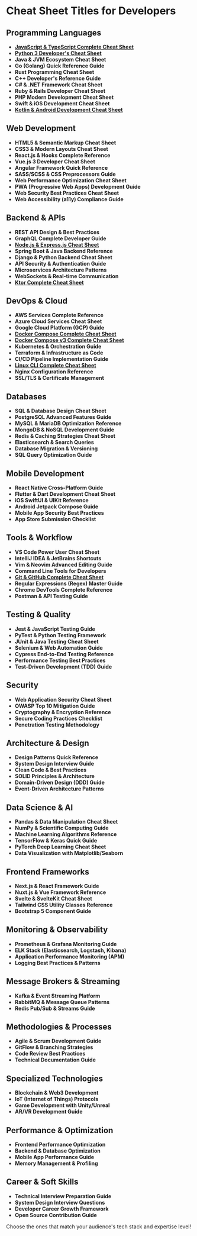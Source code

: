 # Cheat Sheet Titles for Developers

## Programming Languages

- [**JavaScript & TypeScript Complete Cheat Sheet**](Programming%20Languages/JavaScript%20&%20TypeScript%20Complete%20Cheat%20Sheet.md)
- [**Python 3 Developer's Cheat Sheet**](Programming%20Languages/Python%203%20Developer's%20Cheat%20Sheet.md)
- **Java & JVM Ecosystem Cheat Sheet**
- **Go (Golang) Quick Reference Guide**
- **Rust Programming Cheat Sheet**
- **C++ Developer's Reference Guide**
- **C# & .NET Framework Cheat Sheet**
- **Ruby & Rails Developer Cheat Sheet**
- **PHP Modern Development Cheat Sheet**
- **Swift & iOS Development Cheat Sheet**
- [**Kotlin & Android Development Cheat Sheet**](Programming%20Languages/Kotlin%20&%20Android%20Development%20Cheat%20Sheet.md)

## Web Development

- **HTML5 & Semantic Markup Cheat Sheet**
- **CSS3 & Modern Layouts Cheat Sheet**
- **React.js & Hooks Complete Reference**
- **Vue.js 3 Developer Cheat Sheet**
- **Angular Framework Quick Reference**
- **SASS/SCSS & CSS Preprocessors Guide**
- **Web Performance Optimization Cheat Sheet**
- **PWA (Progressive Web Apps) Development Guide**
- **Web Security Best Practices Cheat Sheet**
- **Web Accessibility (a11y) Compliance Guide**

## Backend & APIs

- **REST API Design & Best Practices**
- **GraphQL Complete Developer Guide**
- [**Node.js & Express.js Cheat Sheet**](Backend%20&%20APIs/Node.js%20&%20Express.js%20Cheat%20Sheet.md)
- **Spring Boot & Java Backend Reference**
- **Django & Python Backend Cheat Sheet**
- **API Security & Authentication Guide**
- **Microservices Architecture Patterns**
- **WebSockets & Real-time Communication**
- [**Ktor Complete Cheat Sheet**](Backend%20&%20APIs/Ktor%20Complete%20Cheat%20Sheet.md)

## DevOps & Cloud

- **AWS Services Complete Reference**
- **Azure Cloud Services Cheat Sheet**
- **Google Cloud Platform (GCP) Guide**
- [**Docker Compose Complete Cheat Sheet**](DevOps%20&%20Cloud/DockerCompose/Docker%20Compose%20Complete%20Cheat%20Sheet.md)
- [**Docker Compose v3 Complete Cheat Sheet**](DevOps%20&%20Cloud/DockerCompose/Docker%20Compose%20v3%20Complete%20Cheat%20Sheet.md)
- **Kubernetes & Orchestration Guide**
- **Terraform & Infrastructure as Code**
- **CI/CD Pipeline Implementation Guide**
- [**Linux CLI Complete Cheat Sheet**](LinuxCLI/Linux%20CLI%20Complete%20Cheat%20Sheet.md)
- **Nginx Configuration Reference**
- **SSL/TLS & Certificate Management**

## Databases

- **SQL & Database Design Cheat Sheet**
- **PostgreSQL Advanced Features Guide**
- **MySQL & MariaDB Optimization Reference**
- **MongoDB & NoSQL Development Guide**
- **Redis & Caching Strategies Cheat Sheet**
- **Elasticsearch & Search Queries**
- **Database Migration & Versioning**
- **SQL Query Optimization Guide**

## Mobile Development

- **React Native Cross-Platform Guide**
- **Flutter & Dart Development Cheat Sheet**
- **iOS SwiftUI & UIKit Reference**
- **Android Jetpack Compose Guide**
- **Mobile App Security Best Practices**
- **App Store Submission Checklist**

## Tools & Workflow

- **VS Code Power User Cheat Sheet**
- **IntelliJ IDEA & JetBrains Shortcuts**
- **Vim & Neovim Advanced Editing Guide**
- **Command Line Tools for Developers**
- [**Git & GitHub Complete Cheat Sheet**](Tools%20&%20Workflow/Git&GitHub/Git%20&%20GitHub%20Complete%20Cheat%20Sheet.md)
- **Regular Expressions (Regex) Master Guide**
- **Chrome DevTools Complete Reference**
- **Postman & API Testing Guide**

## Testing & Quality

- **Jest & JavaScript Testing Guide**
- **PyTest & Python Testing Framework**
- **JUnit & Java Testing Cheat Sheet**
- **Selenium & Web Automation Guide**
- **Cypress End-to-End Testing Reference**
- **Performance Testing Best Practices**
- **Test-Driven Development (TDD) Guide**

## Security

- **Web Application Security Cheat Sheet**
- **OWASP Top 10 Mitigation Guide**
- **Cryptography & Encryption Reference**
- **Secure Coding Practices Checklist**
- **Penetration Testing Methodology**

## Architecture & Design

- **Design Patterns Quick Reference**
- **System Design Interview Guide**
- **Clean Code & Best Practices**
- **SOLID Principles & Architecture**
- **Domain-Driven Design (DDD) Guide**
- **Event-Driven Architecture Patterns**

## Data Science & AI

- **Pandas & Data Manipulation Cheat Sheet**
- **NumPy & Scientific Computing Guide**
- **Machine Learning Algorithms Reference**
- **TensorFlow & Keras Quick Guide**
- **PyTorch Deep Learning Cheat Sheet**
- **Data Visualization with Matplotlib/Seaborn**

## Frontend Frameworks

- **Next.js & React Framework Guide**
- **Nuxt.js & Vue Framework Reference**
- **Svelte & SvelteKit Cheat Sheet**
- **Tailwind CSS Utility Classes Reference**
- **Bootstrap 5 Component Guide**

## Monitoring & Observability

- **Prometheus & Grafana Monitoring Guide**
- **ELK Stack (Elasticsearch, Logstash, Kibana)**
- **Application Performance Monitoring (APM)**
- **Logging Best Practices & Patterns**

## Message Brokers & Streaming

- **Kafka & Event Streaming Platform**
- **RabbitMQ & Message Queue Patterns**
- **Redis Pub/Sub & Streams Guide**

## Methodologies & Processes

- **Agile & Scrum Development Guide**
- **GitFlow & Branching Strategies**
- **Code Review Best Practices**
- **Technical Documentation Guide**

## Specialized Technologies

- **Blockchain & Web3 Development**
- **IoT (Internet of Things) Protocols**
- **Game Development with Unity/Unreal**
- **AR/VR Development Guide**

## Performance & Optimization

- **Frontend Performance Optimization**
- **Backend & Database Optimization**
- **Mobile App Performance Guide**
- **Memory Management & Profiling**

## Career & Soft Skills

- **Technical Interview Preparation Guide**
- **System Design Interview Questions**
- **Developer Career Growth Framework**
- **Open Source Contribution Guide**

Choose the ones that match your audience's tech stack and expertise level!
